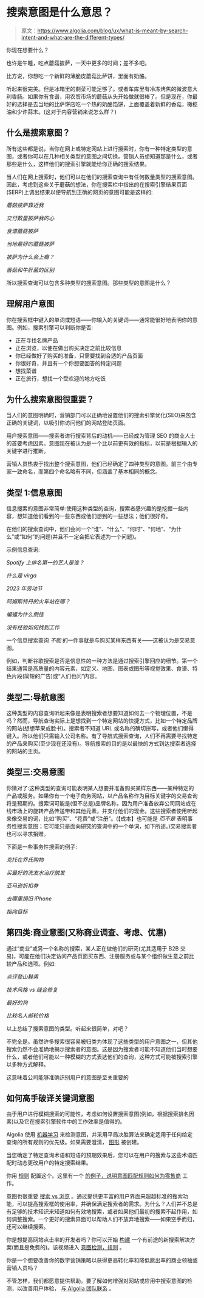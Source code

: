 # 搜索意图是什么意思？

> 原文：<https://www.algolia.com/blog/ux/what-is-meant-by-search-intent-and-what-are-the-different-types/>

你现在想要什么？

也许是午睡，吃点蘑菇披萨，一天中更多的时间；差不多吧。

比方说，你想吃一个新鲜的薄脆皮蘑菇比萨饼，里面有奶酪。

听起来很完美。但是冰箱里的剩菜可能足够了。或者车库里有冷冻烤焦的微波意大利香肠。如果你有食谱，用农贸市场的蘑菇从头开始做就很棒了。但是现在，你最好的选择是去当地的比萨饼店吃一个热的奶酪馅饼，上面覆盖着新鲜的香菇，橄榄油和少许蒜末。(这对于内容营销来说怎么样？)

## [](#what-is-search-intent)什么是搜索意图？

所有这些都是说，当你在网上或特定网站上进行搜索时，你有一种特定类型的意图，或者你可以在几种相关类型的意图之间切换。营销人员想知道那是什么，或者那些是什么，这样他们的搜索引擎就能给你正确的搜索结果。

当人们在网上搜索时，他们可以在他们的搜索查询中有任何数量类型的搜索意图。因此，考虑到这些关于蘑菇的想法，你在搜索栏中指出的在搜索引擎结果页面(SERP)上调出结果以便导航到正确的网页的意图可能是这样的:

*蘑菇披萨靠近我*

*交付数量披萨我的心*

*食谱蘑菇披萨*

*当地最好的蘑菇披萨*

*披萨为什么会上瘾？*

*香菇和牛肝菌的区别*

所以搜索查询可以包含多种类型的搜索意图。那些类型的意图是什么？

## [](#understanding-user-intent)理解用户意图

你在搜索框中键入的单词或短语——你输入的关键词——通常能很好地表明你的意图。例如，搜索引擎可以判断你是否:

*   正在寻找名牌产品
*   正在浏览，以便在做出购买决定之前比较信息
*   你已经做好了购买的准备，只需要找到合适的产品页面
*   你很好奇，并且有一个你想要回答的特定问题
*   想找菜谱
*   正在旅行，想找一个受欢迎的地方吃饭

## [](#why-is-search-intent-important)为什么搜索意图很重要？

当人们的意图明确时，营销部门可以正确地设置他们的搜索引擎优化(SEO)来包含正确的关键词，以吸引你访问他们的网站登陆页面。

用户搜索意图——搜索者进行搜索背后的动机——已经成为管理 SEO 的商业人士的首要考虑因素。意图现在被认为是一个比以前更有效的指标，以前是根据输入的关键字进行推断。

营销人员热衷于找出整个搜索意图，他们已经确定了四种类型的意图。前三个由专家一致命名，而第四个命名略有不同，但涵盖了基本相同的概念。

## [](#type-1-informational-intent)类型 1:信息意图

信息搜索的意图非常简单:使用这种类型的查询，搜索者感兴趣的是挖掘一些内容，想知道他们看到的一些东西或他们想到的一些想法；他们很好奇。

在他们的搜索查询中，他们会问一个“谁”、“什么”、“何时”、“何地”、“为什么”或“如何”的问题(并且不一定会把它表述为一个问题)。

示例信息查询:

*Spotify 上排名第一的艺人是谁？*

*什么是 virga*

*2023 年劳动节*

*阿姆斯特丹的火车站在哪？*

*蝙蝠为什么倒挂*

*没有经验如何找到工作*

一个信息搜索查询 *不能* 的一件事就是与购买某样东西有关——这被认为是交易意图。

例如，判断谷歌搜索是否是信息性的一种方法是通过搜索引擎回应的细节。第一个结果通常是高质量的内容元素，如定义、地图、图表或图形等视觉效果、食谱、特色片段(简短的广告)或“人们也问”内容。

## [](#type-2-navigational-intent)类型二:导航意图

这种类型的内容查询听起来像是表明搜索者想要知道如何去一个物理位置，不是吗？然而，导航查询实际上是想找到一个特定网站的快捷方式，比如一个特定品牌的网站(想想苹果或脸书)。搜索者不知道 URL 或名称的确切拼写，或者他们懒得键入。所以他们只需输入公司名称。有了导航式搜索查询，人们不再需要寻找特定的产品来购买(至少现在还没有)。导航搜索的目的是以最快的方式到达搜索者选择的网站的主页。

## [](#type-3-transactional-intent)类型三:交易意图

你猜对了:这种类型的查询可能表明某人想要并准备购买某样东西——某种特定的产品或服务。如果你有一个电子商务网站，以产品名称作为目标关键字的交易查询将是预期的。搜索词可能是(但不总是)品牌名称，因为用户准备放弃公司网站或在线市场上的旋转产品传送带和其他元素，并支付他们的现金。这些搜索者使用听起来像交易的词，比如“购买”、“花费”或“注册”。(【成本】也可能是 *而不是* 表明事务性搜索意图；它可能只是面向研究的查询中的一个单词，如下所述。)交易搜索者也可以寻求捐赠。

下面是一些事务性搜索的例子:

*克托在乔氏购物*

*买最好的洗发水治疗脱发*

*亚马逊折扣券*

*去哪里捐旧 iPhone*

*指向目标*

## [](#type-4-commercial-intent-a-k-a-commercial-investigation-consideration-preferential)第四类:商业意图(又称商业调查、考虑、优惠)

通过“商业”或另一个名称的搜索，某人正在做他们的研究(尤其适用于 B2B 交易)，可能在他们决定访问产品页面买东西、注册服务或与某个组织做生意之前比较产品和选项。例如:

*点评登山鞋男*

*技术风格 vs 缝合修复*

*最好的狗*

*比较名人邮轮价格*

以上总结了搜索意图的类型。听起来很简单，对吧？

不完全是。虽然许多搜索很容易被归类为体现了这些类型的用户意图之一，但其他搜索仍然不会准确地揭示搜索者的意图。这是因为搜索者可能不知道他们当时想要什么，或者他们可能以一种模糊的方式表达他们的查询，这种方式可能被搜索引擎以多种方式解释。

这意味着公司能够准确识别用户的意图是至关重要的

## [](#how-to-ace-deciphering-of-keyword-intent)如何高手破译关键词意图

由于用户进行模糊搜索的可能性，考虑如何设置搜索意图(例如，根据搜索排名因素)以及它在搜索引擎软件中的工作效率是值得的。

Algolia 使用 [机器学习](https://www.algolia.com/blog/ai/how-to-identify-user-search-intent-using-ai-and-machine-learning/) 来检测意图，并采用平局决胜算法来确定适用于任何给定查询的所有规则的优先级。如果需要澄清， [图形](https://www.algolia.com/blog/ai/a-gentle-introduction-to-intelligent-journeys-with-user-intent-graphs/) 被创建。

当您确定了特定查询术语和短语的预期效果后，您可以在用户的搜索与这些术语匹配时动态更改用户的特定搜索结果。

你用 [规则](https://www.algolia.com/doc/guides/managing-results/rules/detecting-intent/) 配置这个。这里有一个 [的例子，说明意图匹配规则如何为零售商](https://www.algolia.com/search-inspiration-library/intent-matching-auto-filtering-keywords-fashion-marketplace-mobile/) 工作。

意图也很重要 [搜索 vs 浏览](https://www.algolia.com/blog/ecommerce/search-vs-browse-satisfying-user-intent/) 。通过提供更丰富的用户界面来超越标准的搜索功能，可以提高搜索框的使用率，并确保满足搜索者的需求。为什么？人们并不总是有足够的技术知识来知道如何有效地搜索，或者如果他们最初的搜索不起作用，如何调整搜索。一个更好的搜索界面可以帮助人们不放弃地搜索——如果空手而归，还可以继续搜索。

你是想提高网站点击率的开发者吗？你可以开始 [构建](https://www.algolia.com/users/sign_up) 一个有前途的新搜索解决方案(而且是免费的)。该视频进入 [意图检测，规则](https://resources.algolia.com/videos/intent-detection-with-query-rules) 。

你是一个想要改善你的数字营销策略以获得更高转化率和降低跳出率的商业领袖或营销人员吗？

不管怎样，我们都愿意提供帮助。要了解如何增强对网站或应用中搜索意图的检测，以改善用户体验， [与 Algolia 团队联系](https://www.algolia.com/contactus/) 。